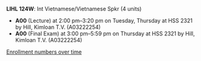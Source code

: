 **LIHL 124W**: Int Vietnamese/Vietnamese Spkr (4 units)

- **A00** (Lecture) at 2:00 pm–3:20 pm on Tuesday, Thursday at HSS 2321 by Hill, Kimloan T.V. (A03222254)
- **A00** (Final Exam) at 3:00 pm–5:59 pm on Thursday at HSS 2321 by Hill, Kimloan T.V. (A03222254)

[Enrollment numbers over time](./LIHL124W.tsv)
